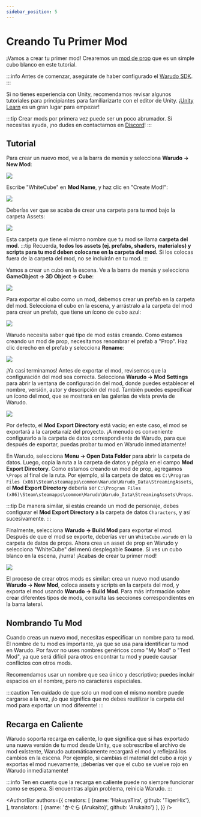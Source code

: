 ```yaml
---
sidebar_position: 5
---
```


# Creando Tu Primer Mod

¡Vamos a crear tu primer mod! Crearemos un [mod de prop](prop-mod) que es un simple cubo blanco en este tutorial.

:::info
Antes de comenzar, asegúrate de haber configurado el [Warudo SDK](mod-sdk.md).
:::

Si no tienes experiencia con Unity, recomendamos revisar algunos tutoriales para principiantes para familiarizarte con el editor de Unity. ¡[Unity Learn](https://learn.unity.com/) es un gran lugar para empezar!

:::tip
Crear mods por primera vez puede ser un poco abrumador. Si necesitas ayuda, ¡no dudes en contactarnos en [Discord](https://discord.gg/warudo)!
:::


## Tutorial

Para crear un nuevo mod, ve a la barra de menús y selecciona **Warudo → New Mod**:

![](/doc-img/en-mod-sdk-3.webp)

Escribe "WhiteCube" en **Mod Name**, y haz clic en "Create Mod!":

![](/doc-img/en-mod-1.png)

Deberías ver que se acaba de crear una carpeta para tu mod bajo la carpeta Assets:

![](/doc-img/en-mod-2.png)

Esta carpeta que tiene el mismo nombre que tu mod se llama **carpeta del mod**.
:::tip
Recuerda, **todos los assets (ej. prefabs, shaders, materiales) y scripts para tu mod deben colocarse en la carpeta del mod.** Si los colocas fuera de la carpeta del mod, no se incluirán en tu mod.
:::

Vamos a crear un cubo en la escena. Ve a la barra de menús y selecciona **GameObject → 3D Object → Cube**:

![](/doc-img/en-mod-3.png)

Para exportar el cubo como un mod, debemos crear un prefab en la carpeta del mod. Selecciona el cubo en la escena, y arrástralo a la carpeta del mod para crear un prefab, que tiene un ícono de cubo azul:

![](/doc-img/en-mod-4.png)

Warudo necesita saber qué tipo de mod estás creando. Como estamos creando un mod de prop, necesitamos renombrar el prefab a "Prop". Haz clic derecho en el prefab y selecciona **Rename**:

![](/doc-img/en-mod-5.png)

¡Ya casi terminamos! Antes de exportar el mod, revisemos que la configuración del mod sea correcta. Selecciona **Warudo → Mod Settings** para abrir la ventana de configuración del mod, donde puedes establecer el nombre, versión, autor y descripción del mod. También puedes especificar un ícono del mod, que se mostrará en las galerías de vista previa de Warudo.

![](/doc-img/en-mod-6.png)

Por defecto, el **Mod Export Directory** está vacío; en este caso, el mod se exportará a la carpeta raíz del proyecto. ¡A menudo es conveniente configurarlo a la carpeta de datos correspondiente de Warudo, para que después de exportar, puedas probar tu mod en Warudo inmediatamente!

En Warudo, selecciona **Menu → Open Data Folder** para abrir la carpeta de datos. Luego, copia la ruta a la carpeta de datos y pégala en el campo **Mod Export Directory**. Como estamos creando un mod de prop, agregamos `\Props` al final de la ruta. Por ejemplo, si la carpeta de datos es `C:\Program Files (x86)\Steam\steamapps\common\Warudo\Warudo_Data\StreamingAssets`, el **Mod Export Directory** debería ser `C:\Program Files (x86)\Steam\steamapps\common\Warudo\Warudo_Data\StreamingAssets\Props`.

:::tip
De manera similar, si estás creando un mod de personaje, debes configurar el **Mod Export Directory** a la carpeta de datos `Characters`, y así sucesivamente.
:::

Finalmente, selecciona **Warudo → Build Mod** para exportar el mod. Después de que el mod se exporte, deberías ver un `WhiteCube.warudo` en la carpeta de datos de props. Ahora crea un asset de prop en Warudo y selecciona "WhiteCube" del menú desplegable **Source**. Si ves un cubo blanco en la escena, ¡hurra! ¡Acabas de crear tu primer mod!

![](/doc-img/en-mod-7.png)

El proceso de crear otros mods es similar: crea un nuevo mod usando **Warudo → New Mod**, coloca assets y scripts en la carpeta del mod, y exporta el mod usando **Warudo → Build Mod**. Para más información sobre crear diferentes tipos de mods, consulta las secciones correspondientes en la barra lateral.

## Nombrando Tu Mod

Cuando creas un nuevo mod, necesitas especificar un nombre para tu mod. El nombre de tu mod es importante, ya que se usa para identificar tu mod en Warudo. Por favor no uses nombres genéricos como "My Mod" o "Test Mod", ya que será difícil para otros encontrar tu mod y puede causar conflictos con otros mods.

Recomendamos usar un nombre que sea único y descriptivo; puedes incluir espacios en el nombre, pero no caracteres especiales.

:::caution
Ten cuidado de que solo un mod con el mismo nombre puede cargarse a la vez, ¡lo que significa que no debes reutilizar la carpeta del mod para exportar un mod diferente!
:::

## Recarga en Caliente

Warudo soporta recarga en caliente, lo que significa que si has exportado una nueva versión de tu mod desde Unity, que sobrescribe el archivo de mod existente, Warudo automáticamente recargará el mod y reflejará los cambios en la escena. Por ejemplo, si cambias el material del cubo a rojo y exportas el mod nuevamente, ¡deberías ver que el cubo se vuelve rojo en Warudo inmediatamente!

:::info
Ten en cuenta que la recarga en caliente puede no siempre funcionar como se espera. Si encuentras algún problema, reinicia Warudo.
:::

<AuthorBar authors={{
  creators: [
    {name: 'HakuyaTira', github: 'TigerHix'},
  ],
  translators: [
    {name: 'かぐら (Arukaito)', github: 'Arukaito'}
  ],
}} />
